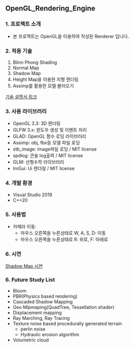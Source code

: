 ## OpenGL_Rendering_Engine


### 1. 프로젝트 소개
* 본 프로젝트는 OpenGL을 이용하여 작성된 Renderer 입니다.

### 2. 적용 기술
1. Blinn Phong Shading
2. Normal Map
3. Shadow Map
4. Height Map을 이용한 지형 렌더링
5. Assimp를 활용한 모델 불러오기

[기술 설명서 링크](https://chalk-playroom-034.notion.site/OpenGL-Renderer-1697e21379dd8007aaacf9f8b2b6d786?pvs=4)

### 3. 사용 라이브러리
* OpenGL 3.3: 3D 렌더링
* GLFW 3.x: 윈도우 생성 및 이벤트 처리
* GLAD: OpenGL 함수 로딩 라이브러리
* Assimp: obj, fbx등 모델 파일 로딩
* stb_image: image파일 로딩 / MIT license
* spdlog: 콘솔 log출력 / MIT license
* GLM: 선형수학 라이브러리 
* ImGui: Ui 렌더링 / MIT license

### 4. 개발 환경
* Visual Studio 2019
* C++20

### 5. 사용법
* 카메라 이동:
  * 마우스 오른쪽을 누른상태로 W, A, S, D: 이동
  * 마우스 오른쪽을 누른상태로 R: 위로, F: 아래로

### 6. 시연
[Shadow Map 시연](https://github.com/AfterBrun/OpenGL-RenderingEngine/issues/2#issue-2761667069)


### 6. Future Study List
* Bloom
* PBR(Physics based rendering)
* Cascaded Shadow Mapping
* Geo Mipmaping(QuadTree, Tessellation shader)
* Displacement mapping
* Ray Marching, Ray Tracing
* Texture noise based procedurally generated terrain
    * perlin noise
    * Hydraulic erosion algorithm
* Volumetric cloud
